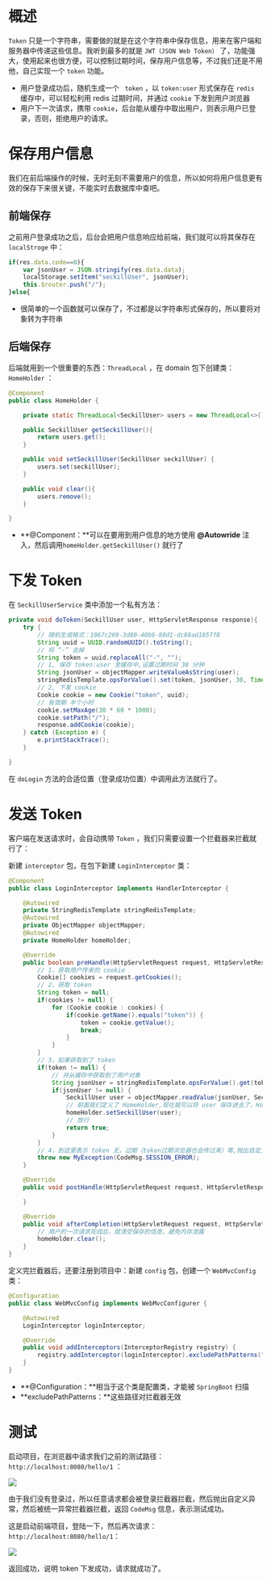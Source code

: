 # 概述

`Token` 只是一个字符串，需要做的就是在这个字符串中保存信息，用来在客户端和服务器中传递这些信息。我听到最多的就是 `JWT（JSON Web Token）` 了，功能强大，使用起来也很方便，可以控制过期时间，保存用户信息等，不过我们还是不用他，自己实现一个 `token` 功能。

- 用户登录成功后，随机生成一个 ` token` ，以 `token:user` 形式保存在 `redis` 缓存中，可以轻松利用 redis 过期时间，并通过 `cookie` 下发到用户浏览器
- 用户下一次请求，携带 `cookie`，后台能从缓存中取出用户，则表示用户已登录，否则，拒绝用户的请求。

# 保存用户信息

我们在前后端操作的时候，无时无刻不需要用户的信息，所以如何将用户信息更有效的保存下来很关键，不能实时去数据库中查吧。

## 前端保存

之前用户登录成功之后，后台会把用户信息响应给前端，我们就可以将其保存在 `localStroge` 中：

```javascript
if(res.data.code==0){
    var jsonUser = JSON.stringify(res.data.data);
    localStorage.setItem("seckillUser", jsonUser);
    this.$router.push("/");
}else{
```

- 很简单的一个函数就可以保存了，不过都是以字符串形式保存的，所以要将对象转为字符串

## 后端保存

后端就用到一个很重要的东西：`ThreadLocal` ，在 domain 包下创建类：`HomeHolder` ：

```java
@Component
public class HomeHolder {

    private static ThreadLocal<SeckillUser> users = new ThreadLocal<>();

    public SeckillUser getSeckillUser(){
        return users.get();
    }

    public void setSeckillUser(SeckillUser seckillUser) {
        users.set(seckillUser);
    }

    public void clear(){
        users.remove();
    }

}
```

- **@Component：**可以在要用到用户信息的地方使用 **@Autowride** 注入，然后调用`homeHolder.getSeckillUser()` 就行了

# 下发 Token

在 `SeckillUserService` 类中添加一个私有方法：

```java
private void doToken(SeckillUser user, HttpServletResponse response){
    try {
        // 随机生成格式：1067c269-3d80-40b6-88d1-dc88ad1857f8
        String uuid = UUID.randomUUID().toString();
        // 将 “-” 去掉
        String token = uuid.replaceAll("-", "");
        // 1, 保存 token:user 至缓存中,设置过期时间 30 分钟
        String jsonUser = objectMapper.writeValueAsString(user);
        stringRedisTemplate.opsForValue().set(token, jsonUser, 30, TimeUnit.MINUTES);
        // 2, 下发 cookie
        Cookie cookie = new Cookie("token", uuid);
        // 有效期 半个小时
        cookie.setMaxAge(30 * 60 * 1000);
        cookie.setPath("/");
        response.addCookie(cookie);
    } catch (Exception e) {
        e.printStackTrace();
    }

}
```

在 `doLogin` 方法的合适位置（登录成功位置）中调用此方法就行了。

# 发送 Token

客户端在发送请求时，会自动携带 `Token` ，我们只需要设置一个拦截器来拦截就行了：

新建 `interceptor` 包，在包下新建 `LoginInterceptor` 类：

```java
@Component
public class LoginInterceptor implements HandlerInterceptor {

    @Autowired
    private StringRedisTemplate stringRedisTemplate;
    @Autowired
    private ObjectMapper objectMapper;
    @Autowired
    private HomeHolder homeHolder;

    @Override
    public boolean preHandle(HttpServletRequest request, HttpServletResponse response, Object handler) throws Exception {
        // 1，获取用户传来的 cookie
        Cookie[] cookies = request.getCookies();
        // 2，获取 token
        String token = null;
        if(cookies != null) {
            for (Cookie cookie : cookies) {
                if(cookie.getName().equals("token")) {
                    token = cookie.getValue();
                    break;
                }
            }
        }
        // 3，如果获取到了 token
        if(token != null) {
            // 并从缓存中获取到了用户对象
            String jsonUser = stringRedisTemplate.opsForValue().get(token);
            if(jsonUser != null) {
                SeckillUser user = objectMapper.readValue(jsonUser, SeckillUser.class);
                // 前面我们定义了 HomeHolder,现在就可以将 user 保存进去了，HomeHolder 这样就可以用了
                homeHolder.setSeckillUser(user);
                // 放行
                return true;
            }
        }
        // 4，到这里表示 token 无，过期（token过期浏览器也会传过来）等,抛出自定义异常
        throw new MyException(CodeMsg.SESSION_ERROR);
    }

    @Override
    public void postHandle(HttpServletRequest request, HttpServletResponse response, Object handler, ModelAndView modelAndView) throws Exception {

    }

    @Override
    public void afterCompletion(HttpServletRequest request, HttpServletResponse response, Object handler, Exception ex) throws Exception {
        // 用户的一次请求完成后，就清空保存的信息，避免内存泄露
        homeHolder.clear();
    }
}
```

定义完拦截器后，还要注册到项目中：新建 `config` 包，创建一个 `WebMvcConfig`  类：

```java
@Configuration
public class WebMvcConfig implements WebMvcConfigurer {

    @Autowired
    LoginInterceptor loginInterceptor;

    @Override
    public void addInterceptors(InterceptorRegistry registry) {
        registry.addInterceptor(loginInterceptor).excludePathPatterns("/login/do_login");
    }
}
```

- **@Configuration：**相当于这个类是配置类，才能被 `SpringBoot` 扫描
- **excludePathPatterns：**这些路径对拦截器无效

# 测试

启动项目，在浏览器中请求我们之前的测试路径：`http://localhost:8080/hello/1` ：

![](https://ws1.sinaimg.cn/large/006DgVHEly1g4zr4nmfvxj30b8061aa0.jpg)

由于我们没有登录过，所以任意请求都会被登录拦截器拦截，然后抛出自定义异常，然后被统一异常拦截器拦截，返回 `CodeMsg` 信息，表示测试成功。

这是启动前端项目，登陆一下，然后再次请求：`http://localhost:8080/hello/1`：

![](https://ws1.sinaimg.cn/large/006DgVHEly1g4zra9chjkj30bb05n0so.jpg)

返回成功，说明 token 下发成功，请求就成功了。